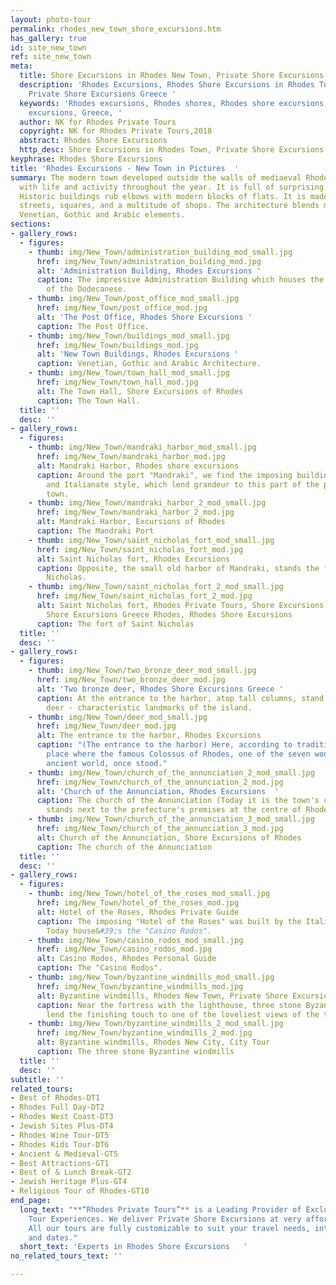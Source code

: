 ```yaml
---
layout: photo-tour
permalink: rhodes_new_town_shore_excursions.htm
has_gallery: true
id: site_new_town
ref: site_new_town
meta:
  title: Shore Excursions in Rhodes New Town, Private Shore Excursions in Rhodes Greece
  description: 'Rhodes Excursions, Rhodes Shore Excursions in Rhodes Town, Rhodes
    Private Shore Excursions Greece '
  keywords: 'Rhodes excursions, Rhodes shorex, Rhodes shore excursions, Rhodes private
    excursions, Greece, '
  author: NK for Rhodes Private Tours
  copyright: NK for Rhodes Private Tours,2018
  abstract: Rhodes Shore Excursions
  http_desc: Shore Excursions in Rhodes Town, Private Shore Excursions in Rhodes Greece
keyphrase: Rhodes Shore Excursions
title: 'Rhodes Excursions - New Town in Pictures  '
summary: The modern town developed outside the walls of mediaeval Rhodes and throbs
  with life and activity throughout the year. It is full of surprising contrasts.
  Historic buildings rub elbows with modern blocks of flats. It is made up of wide
  streets, squares, and a multitude of shops. The architecture blends modern with
  Venetian, Gothic and Arabic elements.
sections:
- gallery_rows:
  - figures:
    - thumb: img/New_Town/administration_building_mod_small.jpg
      href: img/New_Town/administration_building_mod.jpg
      alt: 'Administration Building, Rhodes Excursions '
      caption: The impressive Administration Building which houses the Prefecture
        of the Dodecanese.
    - thumb: img/New_Town/post_office_mod_small.jpg
      href: img/New_Town/post_office_mod.jpg
      alt: 'The Post Office, Rhodes Shore Excursions '
      caption: The Post Office.
    - thumb: img/New_Town/buildings_mod_small.jpg
      href: img/New_Town/buildings_mod.jpg
      alt: 'New Town Buildings, Rhodes Excursions '
      caption: Venetian, Gothic and Arabic Architecture.
    - thumb: img/New_Town/town_hall_mod_small.jpg
      href: img/New_Town/town_hall_mod.jpg
      alt: The Town Hall, Shore Excursions of Rhodes
      caption: The Town Hall.
  title: ''
  desc: ''
- gallery_rows:
  - figures:
    - thumb: img/New_Town/mandraki_harbor_mod_small.jpg
      href: img/New_Town/mandraki_harbor_mod.jpg
      alt: Mandraki Harbor, Rhodes shore excursions
      caption: Around the port "Mandraki", we find the imposing buildings in neo-colonial
        and Italianate style, which lend grandeur to this part of the present-day
        town.
    - thumb: img/New_Town/mandraki_harbor_2_mod_small.jpg
      href: img/New_Town/mandraki_harbor_2_mod.jpg
      alt: Mandraki Harbor, Excursions of Rhodes
      caption: The Mandraki Port
    - thumb: img/New_Town/saint_nicholas_fort_mod_small.jpg
      href: img/New_Town/saint_nicholas_fort_mod.jpg
      alt: Saint Nicholas fort, Rhodes Excursions
      caption: Opposite, the small old harbor of Mandraki, stands the fort of Saint
        Nicholas.
    - thumb: img/New_Town/saint_nicholas_fort_2_mod_small.jpg
      href: img/New_Town/saint_nicholas_fort_2_mod.jpg
      alt: Saint Nicholas fort, Rhodes Private Tours, Shore Excursions of Rhodes,
        Shore Excursions Greece Rhodes, Rhodes Shore Excursions
      caption: The fort of Saint Nicholas
  title: ''
  desc: ''
- gallery_rows:
  - figures:
    - thumb: img/New_Town/two_bronze_deer_mod_small.jpg
      href: img/New_Town/two_bronze_deer_mod.jpg
      alt: 'Two bronze deer, Rhodes Shore Excursions Greece '
      caption: At the entrance to the harbor, atop tall columns, stand the two bronze
        deer - characteristic landmarks of the island.
    - thumb: img/New_Town/deer_mod_small.jpg
      href: img/New_Town/deer_mod.jpg
      alt: The entrance to the harbor, Rhodes Excursions
      caption: "(The entrance to the harbor) Here, according to tradition, was the
        place where the famous Colossus of Rhodes, one of the seven wonders of the
        ancient world, once stood."
    - thumb: img/New_Town/church_of_the_annunciation_2_mod_small.jpg
      href: img/New_Town/church_of_the_annunciation_2_mod.jpg
      alt: 'Church of the Annunciation, Rhodes Excursions  '
      caption: The church of the Annunciation (Today it is the town's cathedral.)
        stands next to the prefecture's premises at the centre of Rhodes town.
    - thumb: img/New_Town/church_of_the_annunciation_3_mod_small.jpg
      href: img/New_Town/church_of_the_annunciation_3_mod.jpg
      alt: Church of the Annunciation, Shore Excursions of Rhodes
      caption: The church of the Annunciation
  title: ''
  desc: ''
- gallery_rows:
  - figures:
    - thumb: img/New_Town/hotel_of_the_roses_mod_small.jpg
      href: img/New_Town/hotel_of_the_roses_mod.jpg
      alt: Hotel of the Roses, Rhodes Private Guide
      caption: The imposing "Hotel of the Roses" was built by the Italians, in 1932.
        Today house&#39;s the "Casino Rodos".
    - thumb: img/New_Town/casino_rodos_mod_small.jpg
      href: img/New_Town/casino_rodos_mod.jpg
      alt: Casino Rodos, Rhodes Personal Guide
      caption: The "Casino Rodos".
    - thumb: img/New_Town/byzantine_windmills_mod_small.jpg
      href: img/New_Town/byzantine_windmills_mod.jpg
      alt: Byzantine windmills, Rhodes New Town, Private Shore Excursions
      caption: Near the fortress with the lighthouse, three stone Byzantine windmills
        lend the finishing touch to one of the loveliest views of the town.
    - thumb: img/New_Town/byzantine_windmills_2_mod_small.jpg
      href: img/New_Town/byzantine_windmills_2_mod.jpg
      alt: Byzantine windmills, Rhodes New City, City Tour
      caption: The three stone Byzantine windmills
  title: ''
  desc: ''
subtitle: ''
related_tours:
- Best of Rhodes-DT1
- Rhodes Full Day-DT2
- Rhodes West Coast-DT3
- Jewish Sites Plus-DT4
- Rhodes Wine Tour-DT5
- Rhodes Kids Tour-DT6
- Ancient & Medieval-GT5
- Best Attractions-GT1
- Best of & Lunch Break-GT2
- Jewish Heritage Plus-GT4
- Religious Tour of Rhodes-GT10
end_page:
  long_text: "**“Rhodes Private Tours”** is a Leading Provider of Exclusive and Personalized
    Tour Experiences. We deliver Private Shore Excursions at very affordable rates.
    All our tours are fully customizable to suit your travel needs, interests, schedules,
    and dates."
  short_text: 'Experts in Rhodes Shore Excursions   '
no_related_tours_text: ''

---
```

